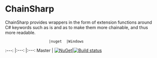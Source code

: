 # ChainSharp
ChainSharp provides wrappers in the form of extension functions around C# keywords such as is and as to make them more chainable, and thus more readable.


						|nuget	|Windows
:---: 			|:---: 	|:---:
Master 			| [![NuGet](https://img.shields.io/nuget/v/ChainSharp.svg)](https://www.nuget.org/packages/ChainSharp/)|[![Build status](https://ci.appveyor.com/api/projects/status/90ei6hoq957htwam/branch/master?svg=true)](https://ci.appveyor.com/project/Mafii/ChainSharp/branch/master)